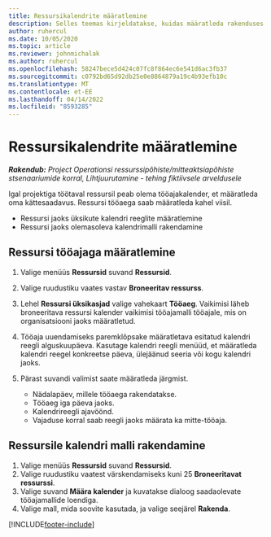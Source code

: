 ```yaml
---
title: Ressursikalendrite määratlemine
description: Selles teemas kirjeldatakse, kuidas määratleda rakenduses Project Operations ressusrsside tööajakalendrid.
author: ruhercul
ms.date: 10/05/2020
ms.topic: article
ms.reviewer: johnmichalak
ms.author: ruhercul
ms.openlocfilehash: 58247bece5d424c07fc8f864ec6e541d6ac3fb37
ms.sourcegitcommit: c0792bd65d92db25e0e8864879a19c4b93efb10c
ms.translationtype: MT
ms.contentlocale: et-EE
ms.lasthandoff: 04/14/2022
ms.locfileid: "8593285"
---
```

# <a name="define-resource-calendars"></a>Ressursikalendrite määratlemine

_**Rakendub:** Project Operationsi ressurssipõhiste/mitteaktsiapõhiste stsenaariumide korral,  Lihtjuurutamine - tehing fiktiivsele arveldusele_

Igal projektiga töötaval ressursil peab olema tööajakalender, et määratleda oma kättesaadavus. Ressursi tööaega saab määratleda kahel viisil. 

   - Ressursi jaoks üksikute kalendri reeglite määratlemine
   - Ressursi jaoks olemasoleva kalendrimalli rakendamine

## <a name="define-a-resources-working-hours"></a>Ressursi tööajaga määratlemine

1. Valige menüüs **Ressursid** suvand **Ressursid**.
2. Valige ruudustiku vaates vastav **Broneeritav ressurss**.
3. Lehel **Ressursi üksikasjad** valige vahekaart **Tööaeg**. Vaikimisi läheb broneeritava ressursi kalender vaikimisi tööajamalli tööajale, mis on organisatsiooni jaoks määratletud.
4. Tööaja uuendamiseks paremklõpsake määratletava esitatud kalendri reegli alguskuupäeva. Kasutage kalendri reegli menüüd, et määratleda kalendri reegel konkreetse päeva, ülejäänud seeria või kogu kalendri jaoks.
5. Pärast suvandi valimist saate määratleda järgmist.

    - Nädalapäev, millele tööaega rakendatakse.
    - Tööaeg iga päeva jaoks.
    - Kalendrireegli ajavöönd.
    - Vajaduse korral saab reegli jaoks määrata ka mitte-tööaja.

## <a name="applying-a-calendar-template-to-a-resource"></a>Ressursile kalendri malli rakendamine

1. Valige menüüs **Ressursid** suvand **Ressursid**.
2. Valige ruudustiku vaatest värskendamiseks kuni 25 **Broneeritavat ressurssi**.
3. Valige suvand **Määra kalender** ja kuvatakse dialoog saadaolevate tööajamallide loendiga.
4. Valige mall, mida soovite kasutada, ja valige seejärel **Rakenda**.


[!INCLUDE[footer-include](../includes/footer-banner.md)]